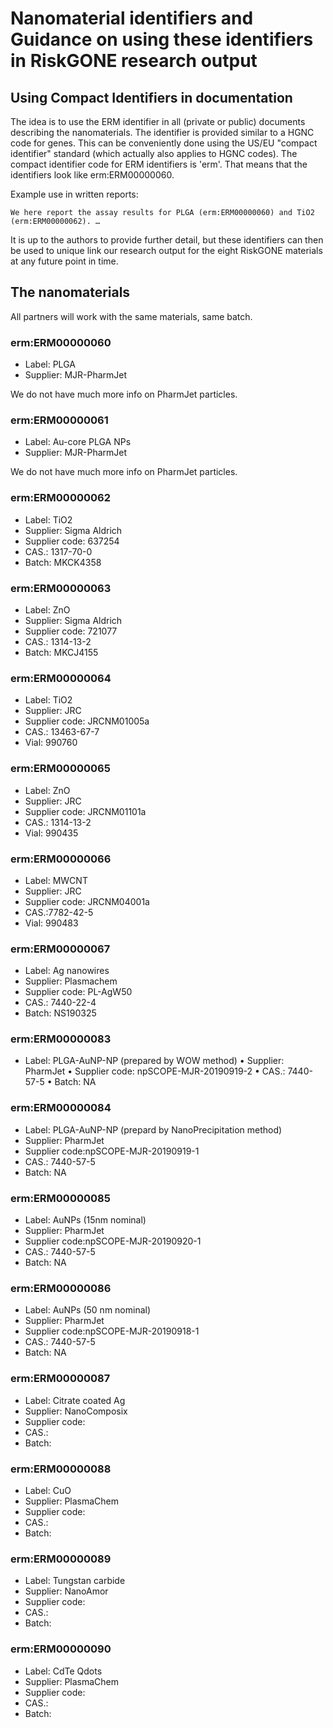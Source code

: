 # Nanomaterial identifiers and Guidance on using these identifiers in RiskGONE research output

## Using Compact Identifiers in documentation

The idea is to use the ERM identifier in all (private or public) documents describing the
nanomaterials. The identifier is provided similar to a HGNC code for genes. This can be
conveniently done using the US/EU "compact identifier" standard (which actually also applies
to HGNC codes). The compact identifier code for ERM identifiers is 'erm'. That means that
the identifiers look like erm:ERM00000060.

Example use in written reports:

```
We here report the assay results for PLGA (erm:ERM00000060) and TiO2 (erm:ERM00000062). …
```

It is up to the authors to provide further detail, but these identifiers can then be used to
unique link our research output for the eight RiskGONE materials at any future point in time.

## The nanomaterials

All partners will work with the same materials, same batch.

### erm:ERM00000060

* Label: PLGA
* Supplier: MJR-PharmJet

We do not have much more info on PharmJet particles.

### erm:ERM00000061

* Label: Au-core PLGA NPs
* Supplier: MJR-PharmJet

We do not have much more info on PharmJet particles.

### erm:ERM00000062

* Label: TiO2
* Supplier: Sigma Aldrich
* Supplier code: 637254
* CAS.: 1317-70-0
* Batch: MKCK4358

### erm:ERM00000063

* Label: ZnO
* Supplier: Sigma Aldrich
* Supplier code: 721077
* CAS.: 1314-13-2
* Batch: MKCJ4155

### erm:ERM00000064

* Label: TiO2
* Supplier: JRC
* Supplier code: JRCNM01005a
* CAS.: 13463-67-7
* Vial: 990760

### erm:ERM00000065

* Label: ZnO
* Supplier: JRC
* Supplier code: JRCNM01101a
* CAS.: 1314-13-2
* Vial: 990435

### erm:ERM00000066

* Label: MWCNT
* Supplier: JRC
* Supplier code: JRCNM04001a
* CAS.:7782-42-5
* Vial: 990483

### erm:ERM00000067

* Label: Ag nanowires
* Supplier: Plasmachem
* Supplier code: PL-AgW50
* CAS.: 7440-22-4
* Batch: NS190325

### erm:ERM00000083

* Label: PLGA-AuNP-NP (prepared by WOW method)
•	Supplier: PharmJet
•	Supplier code: npSCOPE-MJR-20190919-2
•	CAS.: 7440-57-5
•	Batch: NA 

### erm:ERM00000084

* Label: PLGA-AuNP-NP (prepard by NanoPrecipitation method)
* Supplier: PharmJet
* Supplier code:npSCOPE-MJR-20190919-1
* CAS.: 7440-57-5
* Batch: NA

### erm:ERM00000085

* Label: AuNPs (15nm nominal)
* Supplier: PharmJet
* Supplier code:npSCOPE-MJR-20190920-1
* CAS.: 7440-57-5
* Batch: NA

### erm:ERM00000086

* Label: AuNPs (50 nm nominal)
* Supplier: PharmJet
* Supplier code:npSCOPE-MJR-20190918-1
* CAS.: 7440-57-5
* Batch: NA

### erm:ERM00000087

* Label: Citrate coated Ag
* Supplier: NanoComposix 
* Supplier code:
* CAS.: 
* Batch: 

### erm:ERM00000088

* Label: CuO
* Supplier: PlasmaChem
* Supplier code:
* CAS.: 
* Batch: 

### erm:ERM00000089

* Label: Tungstan carbide
* Supplier: NanoAmor
* Supplier code:
* CAS.: 
* Batch: 

### erm:ERM00000090

* Label: CdTe Qdots
* Supplier: PlasmaChem
* Supplier code:
* CAS.: 
* Batch: 

